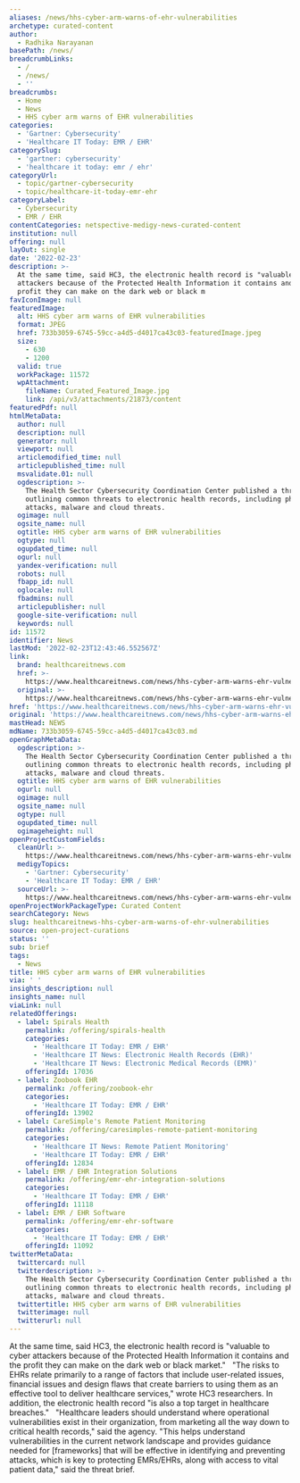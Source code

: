 ```yaml
---
aliases: /news/hhs-cyber-arm-warns-of-ehr-vulnerabilities
archetype: curated-content
author:
  - Radhika Narayanan
basePath: /news/
breadcrumbLinks:
  - /
  - /news/
  - ''
breadcrumbs:
  - Home
  - News
  - HHS cyber arm warns of EHR vulnerabilities
categories:
  - 'Gartner: Cybersecurity'
  - 'Healthcare IT Today: EMR / EHR'
categorySlug:
  - 'gartner: cybersecurity'
  - 'healthcare it today: emr / ehr'
categoryUrl:
  - topic/gartner-cybersecurity
  - topic/healthcare-it-today-emr-ehr
categoryLabel:
  - Cybersecurity
  - EMR / EHR
contentCategories: netspective-medigy-news-curated-content
institution: null
offering: null
layOut: single
date: '2022-02-23'
description: >-
  At the same time, said HC3, the electronic health record is "valuable to cyber
  attackers because of the Protected Health Information it contains and the
  profit they can make on the dark web or black m
favIconImage: null
featuredImage:
  alt: HHS cyber arm warns of EHR vulnerabilities
  format: JPEG
  href: 733b3059-6745-59cc-a4d5-d4017ca43c03-featuredImage.jpeg
  size:
    - 630
    - 1200
  valid: true
  workPackage: 11572
  wpAttachment:
    fileName: Curated_Featured_Image.jpg
    link: /api/v3/attachments/21873/content
featuredPdf: null
htmlMetaData:
  author: null
  description: null
  generator: null
  viewport: null
  articlemodified_time: null
  articlepublished_time: null
  msvalidate.01: null
  ogdescription: >-
    The Health Sector Cybersecurity Coordination Center published a threat brief
    outlining common threats to electronic health records, including phishing
    attacks, malware and cloud threats.
  ogimage: null
  ogsite_name: null
  ogtitle: HHS cyber arm warns of EHR vulnerabilities
  ogtype: null
  ogupdated_time: null
  ogurl: null
  yandex-verification: null
  robots: null
  fbapp_id: null
  oglocale: null
  fbadmins: null
  articlepublisher: null
  google-site-verification: null
  keywords: null
id: 11572
identifier: News
lastMod: '2022-02-23T12:43:46.552567Z'
link:
  brand: healthcareitnews.com
  href: >-
    https://www.healthcareitnews.com/news/hhs-cyber-arm-warns-ehr-vulnerabilities
  original: >-
    https://www.healthcareitnews.com/news/hhs-cyber-arm-warns-ehr-vulnerabilities
href: 'https://www.healthcareitnews.com/news/hhs-cyber-arm-warns-ehr-vulnerabilities'
original: 'https://www.healthcareitnews.com/news/hhs-cyber-arm-warns-ehr-vulnerabilities'
mastHead: NEWS
mdName: 733b3059-6745-59cc-a4d5-d4017ca43c03.md
openGraphMetaData:
  ogdescription: >-
    The Health Sector Cybersecurity Coordination Center published a threat brief
    outlining common threats to electronic health records, including phishing
    attacks, malware and cloud threats.
  ogtitle: HHS cyber arm warns of EHR vulnerabilities
  ogurl: null
  ogimage: null
  ogsite_name: null
  ogtype: null
  ogupdated_time: null
  ogimageheight: null
openProjectCustomFields:
  cleanUrl: >-
    https://www.healthcareitnews.com/news/hhs-cyber-arm-warns-ehr-vulnerabilities
  medigyTopics:
    - 'Gartner: Cybersecurity'
    - 'Healthcare IT Today: EMR / EHR'
  sourceUrl: >-
    https://www.healthcareitnews.com/news/hhs-cyber-arm-warns-ehr-vulnerabilities
openProjectWorkPackageType: Curated Content
searchCategory: News
slug: healthcareitnews-hhs-cyber-arm-warns-of-ehr-vulnerabilities
source: open-project-curations
status: ''
sub: brief
tags:
  - News
title: HHS cyber arm warns of EHR vulnerabilities
via: ' '
insights_description: null
insights_name: null
viaLink: null
relatedOfferings:
  - label: Spirals Health
    permalink: /offering/spirals-health
    categories:
      - 'Healthcare IT Today: EMR / EHR'
      - 'Healthcare IT News: Electronic Health Records (EHR)'
      - 'Healthcare IT News: Electronic Medical Records (EMR)'
    offeringId: 17036
  - label: Zoobook EHR
    permalink: /offering/zoobook-ehr
    categories:
      - 'Healthcare IT Today: EMR / EHR'
    offeringId: 13902
  - label: CareSimple's Remote Patient Monitoring
    permalink: /offering/caresimples-remote-patient-monitoring
    categories:
      - 'Healthcare IT News: Remote Patient Monitoring'
      - 'Healthcare IT Today: EMR / EHR'
    offeringId: 12834
  - label: EMR / EHR Integration Solutions
    permalink: /offering/emr-ehr-integration-solutions
    categories:
      - 'Healthcare IT Today: EMR / EHR'
    offeringId: 11118
  - label: EMR / EHR Software
    permalink: /offering/emr-ehr-software
    categories:
      - 'Healthcare IT Today: EMR / EHR'
    offeringId: 11092
twitterMetaData:
  twittercard: null
  twitterdescription: >-
    The Health Sector Cybersecurity Coordination Center published a threat brief
    outlining common threats to electronic health records, including phishing
    attacks, malware and cloud threats.
  twittertitle: HHS cyber arm warns of EHR vulnerabilities
  twitterimage: null
  twitterurl: null
---
```

<p>At the same time, said HC3, the electronic health record is "valuable to cyber attackers because of the Protected Health Information it contains and the profit they can make on the dark web or black market." &nbsp;
"The risks to EHRs relate primarily to a range of factors that include user-related issues, financial issues and design flaws that create barriers to using them as an effective tool to deliver healthcare services," wrote HC3 researchers.
In addition, the electronic health record "is also a top target in healthcare breaches." &nbsp;
"Healthcare leaders should understand where operational vulnerabilities exist in their organization, from marketing all the way down to critical health records," said the agency.
"This helps understand vulnerabilities in the current network landscape and provides guidance needed for [frameworks] that will be effective in identifying and preventing attacks, which is key to protecting EMRs/EHRs, along with access to vital patient data," said the threat brief.</p>